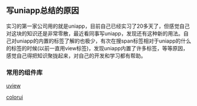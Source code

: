 ## 写uniapp总结的原因

实习的第一家公司用的就是uniapp，目前自己已经实习了20多天了，但感觉自己对这块的知识还是非常零散，最近看同事写uniapp，发现还有这种新的用法。自己对uniapp的内置的标签了解的也极少，有次在搜span标签相对于uniapp的什么的标签的时候(以前一直用view标签)，发现uniapp内置了许多标签，等等原因，感觉自己得把知识聚拢起来，对自己的开发和学习都有帮助。

### 常用的组件库

[uview](https://v1.uviewui.com/)

[colorui](https://miren.lovemi.ren/colorui-document/)
